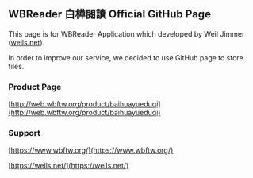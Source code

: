 ## WBReader 白樺閱讀 Official GitHub Page

This page is for WBReader Application which developed by Weil Jimmer ([weils.net](https://weils.net/)).

In order to improve our service, we decided to use GitHub page to store files.

### Product Page

[http://web.wbftw.org/product/baihuayueduqi](http://web.wbftw.org/product/baihuayueduqi)

### Support

[https://www.wbftw.org/](https://www.wbftw.org/)

[https://weils.net/](https://weils.net/)
